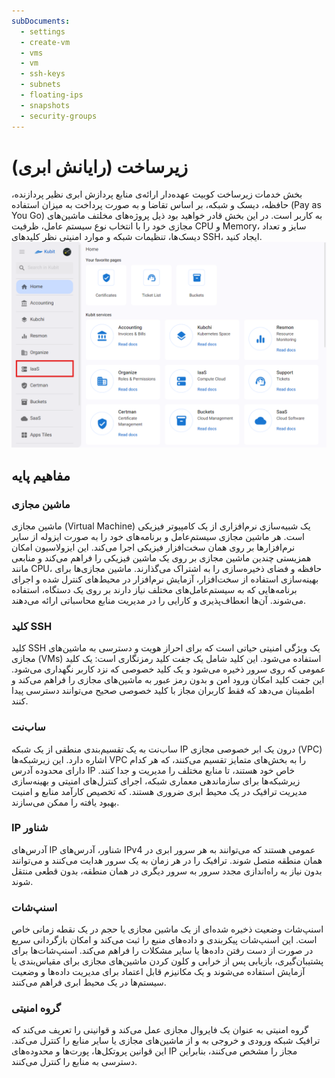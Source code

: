 ```yaml
---
subDocuments:
  - settings
  - create-vm
  - vms
  - vm
  - ssh-keys
  - subnets
  - floating-ips
  - snapshots
  - security-groups
---
```


# زیرساخت (رایانش ابری)

بخش خدمات زیرساخت کوبیت عهده‌دار ارائه‌ی منابع پردازش ابری نظیر پردازنده، حافظه، دیسک و شبکه، بر اساس تقاضا و به صورت پرداخت به میزان استفاده (Pay as You Go) به کاربر است. در این بخش قادر خواهید بود ذیل پروژه‌های مخلتف ماشین‌های مجازی خود را با انتخاب نوع سیستم عامل، ظرفیت CPU و Memory، سایز و تعداد دیسک‌ها، تنظیمات شبکه و موارد امنیتی نظر کلیدهای SSH، ایجاد کنید.
![IaaS: iaas](img/iaas.png)

## مفاهیم پایه

### ماشین مجازی

ماشین مجازی (Virtual Machine) یک شبیه‌سازی نرم‌افزاری از یک کامپیوتر فیزیکی است. هر ماشین مجازی سیستم‌عامل و برنامه‌های خود را به صورت ایزوله از سایر نرم‌افزارها بر روی همان سخت‌افزار فیزیکی اجرا می‌کند. این ایزولاسیون امکان همزیستی چندین ماشین مجازی بر روی یک ماشین فیزیکی را فراهم می‌کند و منابعی مانند CPU، حافظه و فضای ذخیره‌سازی را به اشتراک می‌گذارند. ماشین مجازی‌ها برای بهینه‌سازی استفاده از سخت‌افزار، آزمایش نرم‌افزار در محیط‌های کنترل شده و اجرای برنامه‌هایی که به سیستم‌عامل‌های مختلف نیاز دارند بر روی یک دستگاه، استفاده می‌شوند. آن‌ها انعطاف‌پذیری و کارایی را در مدیریت منابع محاسباتی ارائه می‌دهند.

### کلید SSH

کلید SSH یک ویژگی امنیتی حیاتی است که برای احراز هویت و دسترسی به ماشین‌های مجازی (VMs) استفاده می‌شود. این کلید شامل یک جفت کلید رمزنگاری است: یک کلید عمومی که روی سرور ذخیره می‌شود و یک کلید خصوصی که نزد کاربر نگهداری می‌شود. این جفت کلید امکان ورود امن و بدون رمز عبور به ماشین‌های مجازی را فراهم می‌کند و اطمینان می‌دهد که فقط کاربران مجاز با کلید خصوصی صحیح می‌توانند دسترسی پیدا کنند.

### ساب‌نت

ساب‌نت به یک تقسیم‌بندی منطقی از یک شبکه IP درون یک ابر خصوصی مجازی (VPC) اشاره دارد. این زیرشبکه‌ها VPC را به بخش‌های متمایز تقسیم می‌کنند، که هر کدام دارای محدوده آدرس IP خاص خود هستند، تا منابع مختلف را مدیریت و جدا کنند. زیرشبکه‌ها برای سازماندهی معماری شبکه، اجرای کنترل‌های امنیتی و بهینه‌سازی مدیریت ترافیک در یک محیط ابری ضروری هستند. که تخصیص کارآمد منابع و امنیت بهبود یافته را ممکن می‌سازند.

### IP شناور

آدرس‌های IP شناور، آدرس‌های IPv4 عمومی هستند که می‌توانند به هر سرور ابری در همان منطقه متصل شوند. ترافیک را در هر زمان به یک سرور هدایت می‌کنند و می‌توانند بدون نیاز به راه‌اندازی مجدد سرور به سرور دیگری در همان منطقه، بدون قطعی منتقل شوند.

### اسنپ‌شات

اسنپ‌شات وضعیت ذخیره شده‌ای از یک ماشین مجازی یا حجم در یک نقطه زمانی خاص است. این اسنپ‌شات پیکربندی و داده‌های منبع را ثبت می‌کند و امکان بازگردانی سریع در صورت از دست رفتن داده‌ها یا سایر مشکلات را فراهم می‌کند. اسنپ‌شات‌ها برای پشتیبان‌گیری، بازیابی پس از خرابی و کلون کردن ماشین‌های مجازی برای مقیاس‌بندی یا آزمایش استفاده می‌شوند و یک مکانیزم قابل اعتماد برای مدیریت داده‌ها و وضعیت سیستم‌ها در یک محیط ابری فراهم می‌کنند.

### گروه امنیتی

گروه امنیتی به عنوان یک فایروال مجازی عمل می‌کند و قوانینی را تعریف می‌کند که ترافیک شبکه ورودی و خروجی به و از ماشین‌های مجازی یا سایر منابع را کنترل می‌کند. این قوانین پروتکل‌ها، پورت‌ها و محدوده‌های IP مجاز را مشخص می‌کنند، بنابراین دسترسی به منابع را کنترل می‌کنند.

